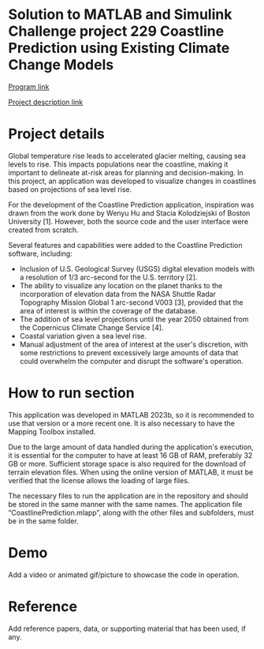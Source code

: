 # Solution to MATLAB and Simulink Challenge project 229 Coastline Prediction using Existing Climate Change Models

[Program link](https://github.com/mathworks/MathWorks-Excellence-in-Innovation)

[Project description link](https://github.com/mathworks/MATLAB-Simulink-Challenge-Project-Hub/tree/main/projects/Coastline%20Prediction%20using%20Existing%20Climate%20Change%20Models)

# Project details
Global temperature rise leads to accelerated glacier melting, causing sea levels to rise. This impacts populations near the coastline, making it important to delineate at-risk areas for planning and decision-making. In this project, an application was developed to visualize changes in coastlines based on projections of sea level rise.

For the development of the Coastline Prediction application, inspiration was drawn from the work done by Wenyu Hu and Stacia Kolodziejski of Boston University [1]. However, both the source code and the user interface were created from scratch.

Several features and capabilities were added to the Coastline Prediction software, including:

- Inclusion of U.S. Geological Survey (USGS) digital elevation models with a resolution of 1/3 arc-second for the U.S. territory [2].
- The ability to visualize any location on the planet thanks to the incorporation of elevation data from the NASA Shuttle Radar Topography Mission Global 1 arc-second V003 [3], provided that the area of interest is within the coverage of the database.
- The addition of sea level projections until the year 2050 obtained from the Copernicus Climate Change Service [4].
- Coastal variation given a sea level rise.
- Manual adjustment of the area of interest at the user's discretion, with some restrictions to prevent excessively large amounts of data that could overwhelm the computer and disrupt the software's operation.

# How to run section
This application was developed in MATLAB 2023b, so it is recommended to use that version or a more recent one. It is also necessary to have the Mapping Toolbox installed.

Due to the large amount of data handled during the application's execution, it is essential for the computer to have at least 16 GB of RAM, preferably 32 GB or more. Sufficient storage space is also required for the download of terrain elevation files. When using the online version of MATLAB, it must be verified that the license allows the loading of large files.

The necessary files to run the application are in the repository and should be stored in the same manner with the same names. The application file “CoastlinePrediction.mlapp”, along with the other files and subfolders, must be in the same folder.


# Demo
Add a video or animated gif/picture to showcase the code in operation.

# Reference
Add reference papers, data, or supporting material that has been used, if any.
